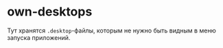 # own-desktops

Тут хранятся `.desktop`-файлы, которым не нужно быть видным в меню запуска
приложений.